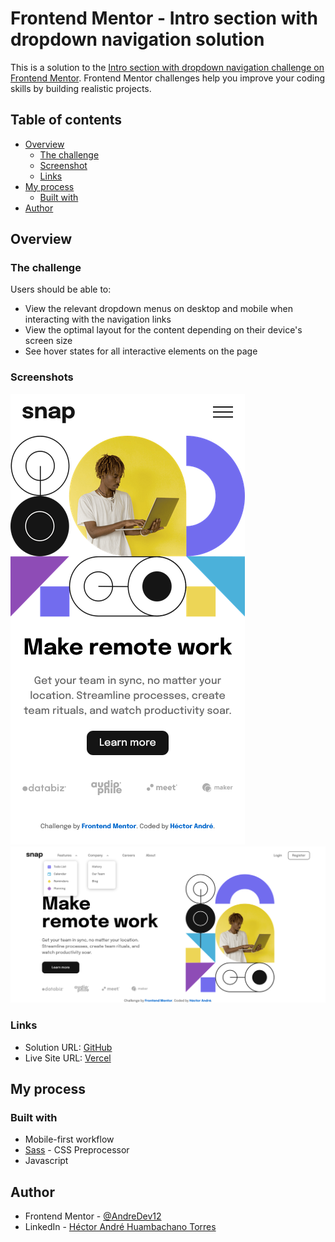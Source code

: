 # Frontend Mentor - Intro section with dropdown navigation solution

This is a solution to the [Intro section with dropdown navigation challenge on Frontend Mentor](https://www.frontendmentor.io/challenges/intro-section-with-dropdown-navigation-ryaPetHE5). Frontend Mentor challenges help you improve your coding skills by building realistic projects. 

## Table of contents

- [Overview](#overview)
  - [The challenge](#the-challenge)
  - [Screenshot](#screenshot)
  - [Links](#links)
- [My process](#my-process)
  - [Built with](#built-with)
- [Author](#author)

## Overview

### The challenge

Users should be able to:

- View the relevant dropdown menus on desktop and mobile when interacting with the navigation links
- View the optimal layout for the content depending on their device's screen size
- See hover states for all interactive elements on the page

### Screenshots

![](./src/assets/images/Screenshot%20Frontend%20Mentor%20Intro%20section%20with%20dropdown%20navigation%20mobile.png)
![](./src/assets/images/Screenshot%20Frontend%20Mentor%20Intro%20section%20with%20dropdown%20navigation%20desktop.png)

### Links

- Solution URL: [GitHub](https://github.com/AndreDev12/intro-section-with-dropdown-navigation)
- Live Site URL: [Vercel](https://intro-section-with-dropdown-navigation-puce.vercel.app/)

## My process

### Built with

- Mobile-first workflow
- [Sass](https://sass-lang.com/) - CSS Preprocessor
- Javascript

## Author

- Frontend Mentor - [@AndreDev12](https://www.frontendmentor.io/profile/AndreDev12)
- LinkedIn - [Héctor André Huambachano Torres](https://www.linkedin.com/in/h%C3%A9ctor-andr%C3%A9-huambachano-torres/)